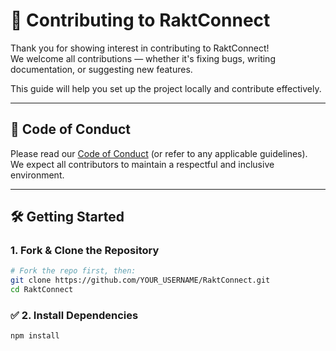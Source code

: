 # 🤝 Contributing to RaktConnect

Thank you for showing interest in contributing to RaktConnect!  
We welcome all contributions — whether it's fixing bugs, writing documentation, or suggesting new features.

This guide will help you set up the project locally and contribute effectively.

---

## 📜 Code of Conduct

Please read our [Code of Conduct](CODE_OF_CONDUCT.md) (or refer to any applicable guidelines).  
We expect all contributors to maintain a respectful and inclusive environment.

---

## 🛠️ Getting Started

### 1. Fork & Clone the Repository

```bash
# Fork the repo first, then:
git clone https://github.com/YOUR_USERNAME/RaktConnect.git
cd RaktConnect
```

### ✅ 2. Install Dependencies

```bash
npm install
```
